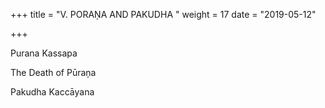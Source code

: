 +++
title = "V. PORAŅA AND PAKUDHA "
weight = 17
date = "2019-05-12"

+++

Purana Kassapa

The Death of Pūraņa

Pakudha Kaccāyana
